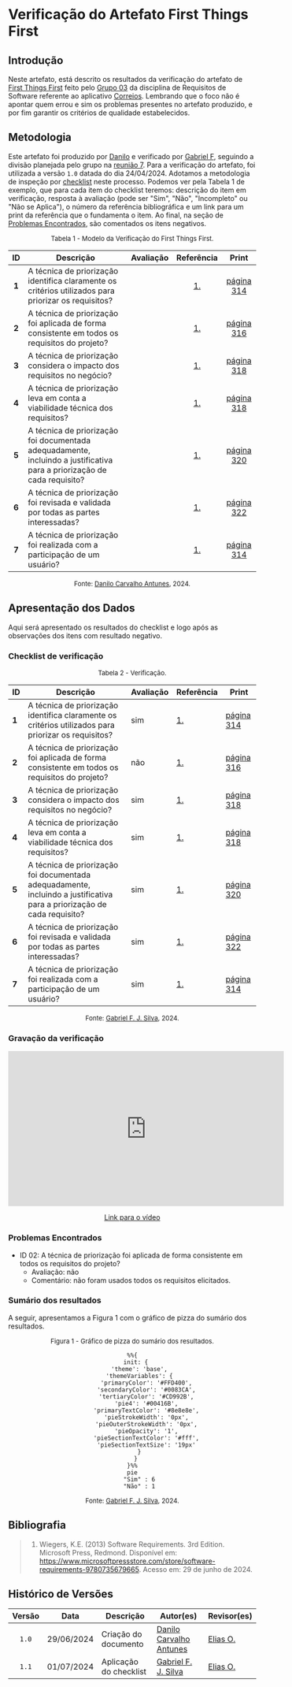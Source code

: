 # Verificação do Artefato First Things First

## Introdução

Neste artefato, está descrito os resultados da verificação do artefato de [First Things First](https://requisitos-de-software.github.io/2024.1-Correios/priorizacao/tecnicas/firstThingsFirst/) feito pelo [Grupo 03](https://requisitos-de-software.github.io/2024.1-Correios/) da disciplina de Requisitos de Software referente ao aplicativo [Correios](https://www.correios.com.br/). Lembrando que o foco não é apontar quem errou e sim os problemas presentes no artefato produzido, e por fim garantir os critérios de qualidade estabelecidos.

## Metodologia

Este artefato foi produzido por [Danilo][DaniloGH] e verificado por [Gabriel F][GabrielFGH], seguindo a divisão planejada pelo grupo na [reunião 7](https://requisitos-de-software.github.io/2024.1-Correios/atas/ata7/). Para a verificação do artefato, foi utilizada a versão `1.0` datada do dia 24/04/2024. Adotamos a metodologia de inspeção por [checklist](#checklist-de-verificacao) neste processo. Podemos ver pela Tabela 1 de exemplo, que para cada item do checklist teremos: descrição do item em verificação, resposta à avaliação (pode ser "Sim", "Não", "Incompleto" ou "Não se Aplica"), o número da referência bibliográfica e um link para um print da referência que o fundamenta o item. Ao final, na seção de [Problemas Encontrados](#problemas-encontrados), são comentados os itens negativos.

<font size="2"><p style="text-align: center">Tabela 1 - Modelo da Verificação do First Things First.</p></font>

<center>

| ID | Descrição | Avaliação | Referência | Print |
|:--:| --------- | :-------: | :--------: | :---: |
| **1** | A técnica de priorização identifica claramente os critérios utilizados para priorizar os requisitos? |  | [1.](#ref1) | [página 314](../../../assets/prints_verificacao/danilo/Pagina314.jpeg) |
| **2** | A técnica de priorização foi aplicada de forma consistente em todos os requisitos do projeto? |  | [1.](#ref1) | [página 316](../../../assets/prints_verificacao/danilo/Pagina316.jpeg) |
| **3** | A técnica de priorização considera o impacto dos requisitos no negócio? |  | [1.](#ref1) | [página 318](../../../assets/prints_verificacao/danilo/Pagina318.jpeg) |
| **4** | A técnica de priorização leva em conta a viabilidade técnica dos requisitos? |  | [1.](#ref1) | [página 318](../../../assets/prints_verificacao/danilo/Pagina318.jpeg) |
| **5** | A técnica de priorização foi documentada adequadamente, incluindo a justificativa para a priorização de cada requisito? |  | [1.](#ref1) | [página 320](#ref1) |
| **6** | A técnica de priorização foi revisada e validada por todas as partes interessadas? |  | [1.](#ref1) | [página 322](../../../assets/prints_verificacao/danilo/Pagina322.jpeg) |
| **7** | A técnica de priorização foi realizada com a participação de um usuário? |  | [1.](#ref1) | [página 314](../../../assets/prints_verificacao/danilo/Pagina314.jpeg) |

</center>

<font size="2"><p style="text-align: center">Fonte: [Danilo Carvalho Antunes][DaniloGH], 2024.</p></font>

## Apresentação dos Dados

Aqui será apresentado os resultados do checklist e logo após as observações dos itens com resultado negativo.

### Checklist de verificação

<font size="2"><p style="text-align: center">Tabela 2 - Verificação.</p></font>

<center>

| ID | Descrição | Avaliação | Referência | Print |
| --- | --- | --- | --- | --- |
| **1** | A técnica de priorização identifica claramente os critérios utilizados para priorizar os requisitos? | sim | [1.](#ref1) | [página 314](../../../assets/prints_verificacao/danilo/Pagina314.jpeg) |
| **2** | A técnica de priorização foi aplicada de forma consistente em todos os requisitos do projeto? | não | [1.](#ref1) | [página 316](../../../assets/prints_verificacao/danilo/Pagina316.jpeg) |
| **3** | A técnica de priorização considera o impacto dos requisitos no negócio? | sim | [1.](#ref1) | [página 318](../../../assets/prints_verificacao/danilo/Pagina318.jpeg) |
| **4** | A técnica de priorização leva em conta a viabilidade técnica dos requisitos? | sim | [1.](#ref1) | [página 318](../../../assets/prints_verificacao/danilo/Pagina318.jpeg) |
| **5** | A técnica de priorização foi documentada adequadamente, incluindo a justificativa para a priorização de cada requisito? | sim | [1.](#ref1) | [página 320](#ref1) |
| **6** | A técnica de priorização foi revisada e validada por todas as partes interessadas? | sim | [1.](#ref1) | [página 322](../../../assets/prints_verificacao/danilo/Pagina322.jpeg) |
| **7** | A técnica de priorização foi realizada com a participação de um usuário? | sim | [1.](#ref1) | [página 314](../../../assets/prints_verificacao/danilo/Pagina314.jpeg) |

</center>

<font size="2"><p style="text-align: center">Fonte: [Gabriel F. J. Silva][GabrielFGH], 2024.</p></font>

### Gravação da verificação

<div style="text-align: center;">
    <iframe width="560" height="315" src="https://www.youtube.com/embed/alA1bT1J3yo" title="(Entrega 5.2) Verificação: First Things First" frameborder="0" allow="accelerometer; autoplay; clipboard-write; encrypted-media; gyroscope; picture-in-picture; web-share" referrerpolicy="strict-origin-when-cross-origin" allowfullscreen></iframe>
</div>

<p style="text-align: center">
    <a href="https://www.youtube.com/watch?v=alA1bT1J3yo"> Link para o vídeo </a>
</p>

### Problemas Encontrados

- ID 02: A técnica de priorização foi aplicada de forma consistente em todos os requisitos do projeto?
    - Avaliação: não
    - Comentário: não foram usados todos os requisitos elicitados.

### Sumário dos resultados

<!-- Conte as quantidade de ocorrencias e coloque no Grafico a quantidade em cada tipo de avaliação (se não ouver incidencia de um tipo como "não se aplica", apague a linha do mesmo)-->
A seguir, apresentamos a Figura 1 com o gráfico de pizza do sumário dos resultados.

<font size="2"><p style="text-align: center">Figura 1 - Gráfico de pizza do sumário dos resultados.</p></font>

<center>

``` mermaid
%%{
  init: {
    'theme': 'base',
    'themeVariables': {
        'primaryColor': '#FFD400',
        'secondaryColor': '#0083CA',
        'tertiaryColor': '#CD992B',
        'pie4': '#00416B',
        'primaryTextColor': '#8e8e8e',
        'pieStrokeWidth': '0px',
        'pieOuterStrokeWidth': '0px',
        'pieOpacity': '1',
        'pieSectionTextColor': '#fff',
        'pieSectionTextSize': '19px'
    }
  }
}%%
pie
    "Sim" : 6
    "Não" : 1
```

</center>

<font size="2"><p style="text-align: center">Fonte: [Gabriel F. J. Silva][GabrielFGH], 2024.</p></font>

## Bibliografia

> 1. <a id="ref1"> </a>Wiegers, K.E. (2013) Software Requirements. 3rd Edition. Microsoft Press, Redmond. Disponível em: https://www.microsoftpressstore.com/store/software-requirements-9780735679665. Acesso em: 29 de junho de 2024.

## Histórico de Versões

| Versão | Data | Descrição | Autor(es) | Revisor(es) |
| :----: | :--: | --------- | ----------- | ------ |
| `1.0`  | 29/06/2024 | Criação do documento | [Danilo Carvalho Antunes][DaniloGH] | [Elias O.][EliasGH] |
| `1.1`  | 01/07/2024 | Aplicação do checklist | [Gabriel F. J. Silva][GabrielFGH] |[Elias O.][EliasGH] |

[ClaudioGH]: https://github.com/claudiohsc
[DaniloGH]: https://github.com/Danilo-Carvalho-Antunes
[EliasGH]: https://github.com/EliasOliver21
[GabrielBGH]: https://github.com/Bertolazi
[GabrielFGH]: https://github.com/MMcLovin
[PabloGH]: https://github.com/pabloheika
[RicardoGH]: https://www.github.com/avmricardo


